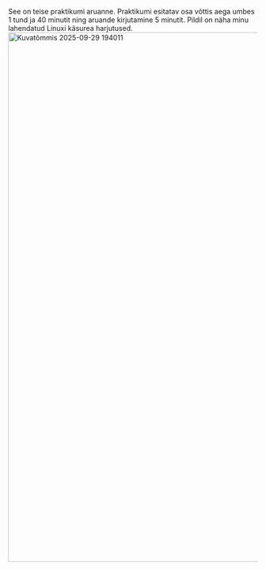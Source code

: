 See on teise praktikumi aruanne. Praktikumi esitatav osa võttis aega umbes 1 tund ja 40 minutit ning aruande kirjutamine 5 minutit. Pildil on näha minu lahendatud Linuxi käsurea harjutused.
<img width="1919" height="1070" alt="Kuvatõmmis 2025-09-29 194011" src="https://github.com/user-attachments/assets/35727ebd-e04c-4462-a20e-7eb1e162e6e5" />
